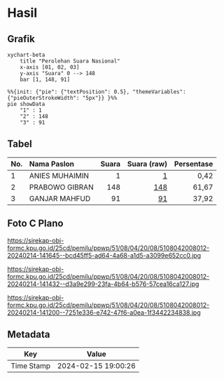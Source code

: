 # Hasil

## Grafik

```mermaid
xychart-beta
    title "Perolehan Suara Nasional"
    x-axis [01, 02, 03]
    y-axis "Suara" 0 --> 148
    bar [1, 148, 91]
```

```mermaid
%%{init: {"pie": {"textPosition": 0.5}, "themeVariables": {"pieOuterStrokeWidth": "5px"}} }%%
pie showData
    "1" : 1
    "2" : 148
    "3" : 91
```

## Tabel

| No. | Nama Paslon    | Suara | Suara (raw) | Persentase |
|:--- |:-------------- | -----:| -----------:| ----------:|
| 1   | ANIES MUHAIMIN | 1     | [1][p-1]    | 0,42       |
| 2   | PRABOWO GIBRAN | 148   | [148][p-2]  | 61,67      |
| 3   | GANJAR MAHFUD  | 91    | [91][p-3]   | 37,92      |


[p-1]: https://github.com/gigit-pemilu/pemilu-2024/blob/main/pilpres/hitung-suara/sub/51-bali/sub/08-buleleng/sub/04-banjar/sub/2008-pedawa/sub/012-tps/sub/paslon-1.txt
[p-2]: https://github.com/gigit-pemilu/pemilu-2024/blob/main/pilpres/hitung-suara/sub/51-bali/sub/08-buleleng/sub/04-banjar/sub/2008-pedawa/sub/012-tps/sub/paslon-2.txt
[p-3]: https://github.com/gigit-pemilu/pemilu-2024/blob/main/pilpres/hitung-suara/sub/51-bali/sub/08-buleleng/sub/04-banjar/sub/2008-pedawa/sub/012-tps/sub/paslon-3.txt

## Foto C Plano

https://sirekap-obj-formc.kpu.go.id/25cd/pemilu/ppwp/51/08/04/20/08/5108042008012-20240214-141645--bcd45ff5-ad64-4a68-a1d5-a3099e652cc0.jpg

https://sirekap-obj-formc.kpu.go.id/25cd/pemilu/ppwp/51/08/04/20/08/5108042008012-20240214-141432--d3a9e299-23fa-4b64-b576-57cea16ca127.jpg

https://sirekap-obj-formc.kpu.go.id/25cd/pemilu/ppwp/51/08/04/20/08/5108042008012-20240214-141200--7251e336-e742-47f6-a0ea-1f3442234838.jpg


## Metadata

| Key        | Value               |
| ---------- | ------------------- |
| Time Stamp | 2024-02-15 19:00:26 |



